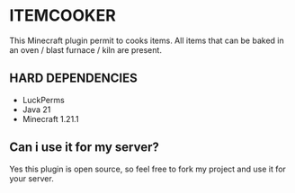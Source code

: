 # ITEMCOOKER
This Minecraft plugin permit to cooks items. All items that can be baked in an oven / blast furnace / kiln are present.

## HARD DEPENDENCIES
- LuckPerms
- Java 21
- Minecraft 1.21.1

## Can i use it for my server?
Yes this plugin is open source, so feel free to fork my project and use it for your server.
